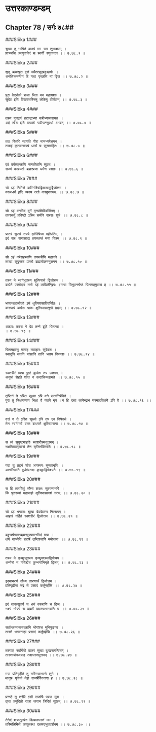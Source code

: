 उत्तरकाण्डम्डम्
===============================


## Chapter 78  / सर्गः ७८##


###Slōka 1###


    श्रुत्वा तु भाषितं वाक्यं मम राम शुभाक्षरम् ।
    प्राञ्जलिः प्रत्युवाचेदं स स्वर्गी रघुनन्दन ।। ७.७८.१ ॥


###Slōka 2###


    शृणु ब्रह्मन्पुरा वृत्तं ममैतत्सुखदुःखयोः ।
    अनतिक्रमणीयं हि यथा पृच्छसि मां द्विज ।। ७.७८.२ ॥


###Slōka 3###


    पुरा वैदर्भको राजा पिता मम महायशाः ।
    सुदेव इति विख्यातस्त्रिषु लोकेषु वीर्यवान् ।। ७.७८.३ ॥


###Slōka 4###


    तस्य पुत्रद्वयं ब्रह्मन्द्वाभ्यां स्त्रीभ्यामजायत ।
    अहं श्वेत इति ख्यातो यवीयान्सुरथो ऽभवत् ।। ७.७८.४ ॥


###Slōka 5###


    ततः पितरि स्वर्याते पौरा मामभ्यषेचयन् ।
    तत्राहं कृतवान्राज्यं धर्म्यं च सुसमाहितः ।। ७.७८.५ ॥


###Slōka 6###


    एवं वर्षसहस्राणि समतीतानि सुव्रत ।
    राज्यं कारयतो ब्रह्मन्प्रजा धर्मेण रक्षतः ।। ७.७८.६ ॥


###Slōka 7###


    सो ऽहं निमित्ते कस्मिंश्चिद्विज्ञातायुर्द्विजोत्तम ।
    कालधर्मं हृदि न्यस्य ततो वनमुपागमम् ।। ७.७८.७ ॥


###Slōka 8###


    सो ऽहं वनमिदं दुर्गं मृगपक्षिविवर्जितम् ।
    तपश्चर्तुं प्रविष्टो ऽस्मि समीपे सरसः शुभे ।। ७.७८.८ ॥


###Slōka 9###


    भ्रातरं सुरथं राज्ये ह्यभिषिच्य महीपतिम् ।
    इदं सरः समासाद्य तपस्तप्तं मया चिरम् ।। ७.७८.९ ॥


###Slōka 10###


    सो ऽहं वर्षसहस्राणि तपस्त्रीणि महावने ।
    तप्त्वा सुदुष्करं प्राप्तो ब्रह्मलोकमनुत्तमम् ।। ७.७८.१० ॥


###Slōka 11###


    तस्य मे स्वर्गभूतस्य क्षुत्पिपासे द्विजोत्तम ।
    बाधेते परमोदार ततो ऽहं व्यथितेन्द्रियः ।गत्वा त्रिभुवनश्रेष्ठं पितामहमुवाच ह ।। ७.७८.११ ॥


###Slōka 12###


    भगवन्ब्रह्मलोको ऽयं क्षुत्पिपासाविवर्जितः ।
    कस्यायं कर्मणः पाकः क्षुत्पिपासानुगो ह्यहम् ।। ७.७८.१२ ॥


###Slōka 13###


    आहारः कश्च मे देव तन्मे ब्रूहि पितामह ।
    । ७.७८.१३ ॥


###Slōka 14###


    पितामहस्तु मामाह तवाहारः सुदेवज ।
    स्वादूनि स्वानि मांसानि तानि भक्षय नित्यशः ।। ७.७८.१४ ॥


###Slōka 15###


    स्वशरीरं त्वया पुष्टं कुर्वता तप उत्तमम् ।
    अनुप्तं रोहते श्वेत न कदाचिन्महामते ।। ७.७८.१५ ॥


###Slōka 16###


    तृप्तिर्न ते ऽस्ति सूक्ष्मा ऽपि वने सत्वनिषेविते ।
    पुरा तु भिक्षमाणाय भिक्षा वै यतये नृप ।न हि दत्ता त्वयेन्द्राभ यस्मादतिथये ऽपि वै ।। ७.७८.१६ ।।


###Slōka 17###


    दत्तं न ते ऽस्ति सूक्ष्मो ऽपि तप एव निषेवसे ।
    तेन स्वर्गगतो वत्स बाध्यसे क्षुत्पिपासया ।। ७.७८.१७ ॥


###Slōka 18###


    स त्वं सुपुष्टमाहारैः स्वशरीरमनुत्तमम् ।
    भक्षयित्वामृतरसं तेन तृप्तिर्भविष्यति ।। ७.७८.१८ ॥


###Slōka 19###


    यदा तु तद्वनं श्वेत अगस्त्यः सुमहानृषिः ।
    आगमिष्यति दुर्धर्षस्तदा कृच्छ्राद्विमोक्ष्यते ।। ७.७८.१९ ॥


###Slōka 20###


    स हि तारयितुं सौम्य शक्तः सुरगणानपि ।
    किं पुनस्त्वां महाबाहो क्षुत्पिपासावशं गतम् ।। ७.७८.२० ॥


###Slōka 21###


    सो ऽहं भगवतः श्रुत्वा देवदेवस्य निश्चयम् ।
    आहारं गर्हितं स्वशरीरं द्विजोत्तम ।। ७.७८.२१ ॥


###Slōka 22###


    बहून्वर्षगणान्ब्रह्मन्भुज्यमानमिदं मया ।
    क्षयं नाभ्येति ब्रह्मर्षे तृप्तिश्चापि ममोत्तमा ।। ७.७८.२२ ॥


###Slōka 23###


    तस्य मे कृच्छ्रभूतस्य कृच्छ्रादस्माद्विमोचय ।
    अन्येषां न गतिर्ह्यत्र कुम्भयोनिमृते द्विजम् ।। ७.७८.२३ ॥


###Slōka 24###


    इदमाभरणं सौम्य तारणार्थं द्विजोत्तम ।
    प्रतिगृह्णीष्व भद्रं ते प्रसादं कर्तुमर्हसि ।। ७.७८.२४ ॥


###Slōka 25###


    इदं तावत्सुवर्णं च धनं वस्त्राणि च द्विज ।
    भक्ष्यं भोज्यं च ब्रह्मर्षे ददात्याभरणानि च ।। ७.७८.२५ ॥


###Slōka 26###


    सर्वान्कामान्प्रयच्छामि भोगांश्च मुनिपुङ्गव ।
    तारणे भगवन्मह्यं प्रसादं कर्तुमर्हसि ।। ७.७८.२६ ॥


###Slōka 27###


    तस्याहं स्वर्गिणो वाक्यं श्रुत्वा दुःखसमन्वितम् ।
    तारणायोपजग्राह तदाभरणमुत्तमम् ।। ७.७८.२७ ॥


###Slōka 28###


    मया प्रतिगृहीते तु तस्मिन्नाभरणे शुभे ।
    मानुषः पूर्वको देहो राजर्षेर्विननाश ह ।। ७.७८.२८ ॥


###Slōka 29###


    प्रनष्टे तु शरीरे ऽसौ राजर्षिः परया मुदा ।
    तृप्तः प्रमुदितो राजा जगाम त्रिदिवं सुखम् ।। ७.७८.२९ ॥


###Slōka 30###


    तेनेदं शक्रतुल्येन दिव्यमाभरणं मम ।
    तस्मिन्निमित्ते काकुत्स्थ दत्तमद्भुतदर्शनम् ।। ७.७८.३० ।।


